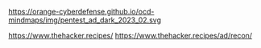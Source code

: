 
https://orange-cyberdefense.github.io/ocd-mindmaps/img/pentest_ad_dark_2023_02.svg

https://www.thehacker.recipes/
https://www.thehacker.recipes/ad/recon/

